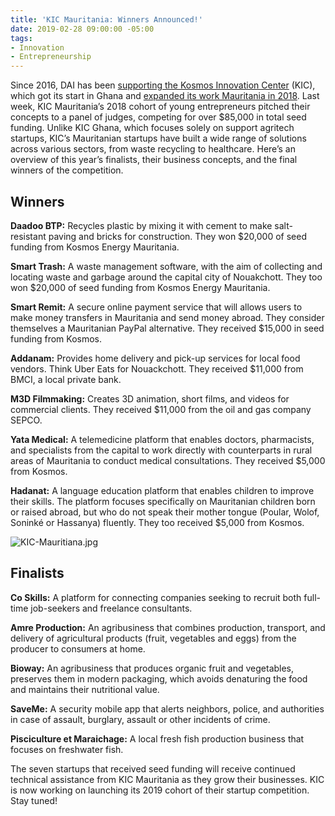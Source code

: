```yaml
---
title: 'KIC Mauritania: Winners Announced!'
date: 2019-02-28 09:00:00 -05:00
tags:
- Innovation
- Entrepreneurship
---
```


Since 2016, DAI has been [supporting the Kosmos Innovation Center](https://dai-global-digital.com/kosmos-innovation-center-wins-2018-p3-impact-award.html) (KIC), which got its start in Ghana and [expanded its work Mauritania in 2018](https://dai-global-digital.com/kic-expands-its-support-of-tech-driven-entrepreneurship-to-mauritania.html).  Last week, KIC Mauritania’s 2018 cohort of young entrepreneurs pitched their concepts to a panel of judges, competing for over $85,000 in total seed funding. Unlike KIC Ghana, which focuses solely on support agritech startups, KIC’s Mauritanian startups have built a wide range of solutions across various sectors, from waste recycling to healthcare. Here’s an overview of this year’s finalists, their business concepts, and the final winners of the competition.

<!--more-->

## Winners

**Daadoo BTP:** Recycles plastic by mixing it with cement to make salt-resistant paving and bricks for construction. They won $20,000 of seed funding from Kosmos Energy Mauritania.

**Smart Trash:** A waste management software, with the aim of collecting and locating waste and garbage around the capital city of Nouakchott. They too won $20,000 of seed funding from Kosmos Energy Mauritania.

**Smart Remit:** A secure online payment service that will allows users to make money transfers in Mauritania and send money abroad. They consider themselves a Mauritanian PayPal alternative. They received $15,000 in seed funding from Kosmos.

**Addanam:** Provides home delivery and pick-up services for local food vendors. Think Uber Eats for Nouackchott. They received $11,000 from BMCI, a local private bank.

**M3D Filmmaking:** Creates 3D animation, short films, and videos for commercial clients. They received $11,000 from the oil and gas company SEPCO.

**Yata Medical:** A telemedicine platform that enables doctors, pharmacists, and specialists from the capital to work directly with counterparts in rural areas of Mauritania to conduct medical consultations. They received $5,000 from Kosmos.

**Hadanat:** A language education platform that enables children to improve their skills. The platform focuses specifically on Mauritanian children born or raised abroad, but who do not speak their mother tongue (Poular, Wolof, Soninké or Hassanya) fluently.  They too received $5,000 from Kosmos.

![KIC-Mauritiana.jpg](/uploads/KIC-Mauritiana.jpg)

## Finalists

**Co Skills:** A platform for connecting companies seeking to recruit both full-time job-seekers and freelance consultants.

**Amre Production:** An agribusiness that combines production, transport, and delivery of agricultural products (fruit, vegetables and eggs) from the producer to consumers at home.

**Bioway:** An agribusiness that produces organic fruit and vegetables, preserves them in modern packaging, which avoids denaturing the food and maintains their nutritional value.

**SaveMe:** A security mobile app that alerts neighbors, police, and authorities in case of assault, burglary, assault or other incidents of crime.

**Pisciculture et Maraichage:** A local fresh fish production business that focuses on freshwater fish.

The seven startups that received seed funding will receive continued technical assistance from KIC Mauritania as they grow their businesses. KIC is now working on launching its 2019 cohort of their startup competition. Stay tuned!